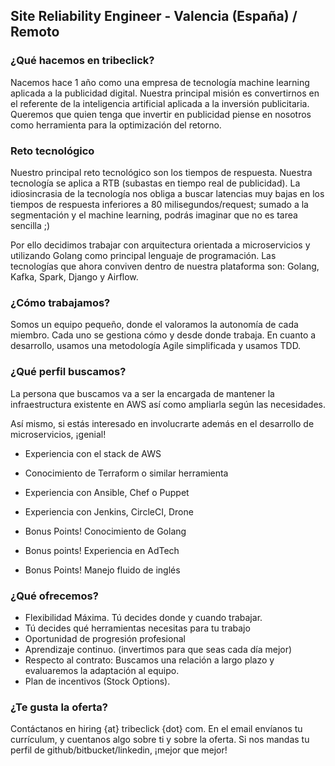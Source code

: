 ## Site Reliability Engineer - Valencia (España) / Remoto

### ¿Qué hacemos en tribeclick?

Nacemos hace 1 año como una empresa de tecnología machine learning aplicada a la publicidad digital. Nuestra principal misión es convertirnos en el referente de la inteligencia artificial aplicada a la inversión publicitaria. Queremos que quien tenga que invertir en publicidad piense en nosotros como herramienta para la optimización del retorno.

### Reto tecnológico

Nuestro principal reto tecnológico son los tiempos de respuesta. Nuestra tecnología se aplica a RTB (subastas en tiempo real de publicidad). La idiosincrasia de la tecnología nos obliga a buscar latencias muy bajas en los tiempos de respuesta inferiores a 80 milisegundos/request; sumado a la segmentación y el machine learning, podrás imaginar que no es tarea sencilla ;)

Por ello decidimos trabajar con arquitectura orientada a microservicios y utilizando Golang como principal lenguaje de programación.
Las tecnologías que ahora conviven dentro de nuestra plataforma son: Golang, Kafka, Spark, Django y Airflow.

### ¿Cómo trabajamos?
Somos un equipo pequeño, donde el valoramos la autonomía de cada miembro. Cada uno se gestiona cómo y desde donde trabaja. En cuanto a desarrollo, usamos una metodología Agile simplificada y usamos TDD.

### ¿Qué perfil buscamos?

La persona que buscamos va a ser la encargada de mantener la infraestructura existente en AWS así como ampliarla según las necesidades. 

Así mismo, si estás interesado en involucrarte además en el desarrollo de microservicios, ¡genial!

- Experiencia con el stack de AWS
- Conocimiento de Terraform o similar herramienta
- Experiencia con Ansible, Chef o Puppet
- Experiencia con Jenkins, CircleCI, Drone

- Bonus Points! Conocimiento de Golang
- Bonus points! Experiencia en AdTech
- Bonus Points! Manejo fluido de inglés

### ¿Qué ofrecemos?
- Flexibilidad Máxima. Tú decides donde y cuando trabajar.
- Tú decides qué herramientas necesitas para tu trabajo
- Oportunidad de progresión profesional
- Aprendizaje continuo. (invertimos para que seas cada día mejor)
- Respecto al contrato: Buscamos una relación a largo plazo y evaluaremos la adaptación al equipo.
- Plan de incentivos (Stock Options).

### ¿Te gusta la oferta?
Contáctanos en hiring {at} tribeclick {dot} com. En el email envíanos tu currículum, y cuentanos algo sobre ti y sobre la oferta. Si nos mandas tu perfil de github/bitbucket/linkedin, ¡mejor que mejor!
